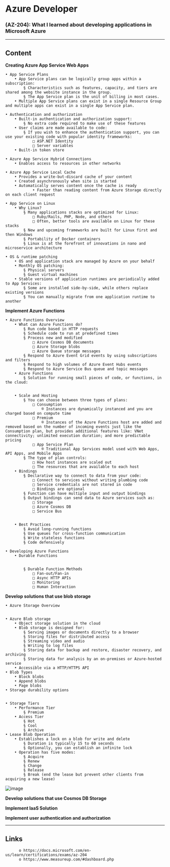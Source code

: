 # Azure Developer

### (AZ-204): What I learned about developing applications in Microsoft Azure 
________________________
## Content

**Creating Azure App Service Web Apps**

	• App Service Plans
		• App Service plans can be logically group apps within a subscription:
			§ Characteristics such as features, capacity, and tiers are shared among the website instance in the group.
			§ The App Service plan is the unit of billing in most cases.
		• Multiple App Service plans can exist in a single Resource Group and multiple apps can exist in a single App Service plan.
		
	• Authentication and authorization
		• Built-in authentication and authorization support:
			§ No extra code required to make use of these features
		• User claims are made available to code:
			§ If you wish to enhance the authentication support, you can use your existing code with popular identity frameworks:
				□ ASP.NET Identity
				□ Server variables
		• Built-in token store

	• Azure App Service Hybrid Connections
		• Enables access to resources in other networks

	• Azure App Service Local Cache
		• Provides a write-but-discard cache of your content
		• Created asynchronously when site is started
		• Automatically serves content once the cache is ready
                • Faster than reading content from Azure Storage directly on each client request
		
	• App Service on Linux
		• Why Linux?
			§ Many applications stacks are optimized for Linux:
				□ Ruby/Rails, PHP, Node, and others
				□ Often, better tools are available on Linux for these stacks
			§ New and upcoming frameworks are built for Linux first and then Windows
			§ Portability of Docker containers
			§ Linux is at the forefront of innovations in nano and microservice architecture

	• OS & runtime patching
		• OS and application stack are managed by Azure on your behalf
		• Monthly OS patching:
			§ Physical servers
			§ Guest virtual machines
		• Stable versions of application runtimes are periodically added to App Services:
			§ Some are installed side-by-side, while others replace existing versions
			§ You can manually migrate from one application runtime to another
			

**Implement Azure Functions**

	• Azure Functions Overview
		• What can Azure Functions do?
			§ Run code based in HTTP requests
			§ Schedule code to run at predefined times
			§ Process new and modified
				□ Azure Cosmos DB documents
				□ Azure Storage blobs
				□ Azure Queue storage messages
			§ Respond to Azure Event Grid events by using subscriptions and filters
			§ Respond to high volumes of Azure Event Hubs events
			§ Respond to Azure Service Bus queue and topic messages
		• Azure Functions
			§ Solution for running small pieces of code, or functions, in the cloud:
						

		• Scale and Hosting
			§ You can choose between three types of plans:
				□ Consumption
					® Instances are dynamically instanced and you are charged based on compute time
				□ Premium
					® Instances of the Azure Functions host are added and removed based on the number of incoming events just like the Consumption plan, but provides additional features like: VNet connectivity; unlimited execution duration; and more predictable pricing
				□ App Service Plan
					® Traditional App Services model used with Web Apps, API Apps, and Mobile Apps
			§ The type of plan controls:
				□ How host instances are scaled out
				□ The resources that are available to each host
		• Bindings
			§ Declarative way to connect to data from your code:
				□ Connect to services without writing plumbing code
				□ Service credentials are not stored in code
				□ Bindings are optional
			§ Function can have multiple input and output bindings
			§ Output bindings can send data to Azure services such as:
				□ Storage
				□ Azure Cosmos DB
				□ Service Bus
					

		• Best Practices
			§ Avoid long-running functions
			§ Use queues for cross-function communication
			§ Write stateless functions
			§ Code defensively
			
	• Developing Azure Functions
		• Durable Functions
					

			§ Durable Function Methods
				□ Fan-out/Fan-in
				□ Async HTTP APIs
				□ Monitoring
				□ Human Interaction


**Develop solutions that use blob storage**

	• Azure Storage Overview
				

	• Azure Blob storage
		• Object storage solution in the cloud
		• Blob storage is designed for:
			§ Serving images or documents directly to a browser
			§ Storing files for distributed access
			§ Streaming video and audio
			§ Writing to log files
			§ Storing data for backup and restore, disaster recovery, and archiving
			§ Storing data for analysis by an on-premises or Azure-hosted service
		• Accessible via a HTTP/HTTPS API
	• Blob Types
		• Block blobs
		• Append blobs
		• Page blobs
	• Storage durability options
			
	
	• Storage Tiers
		• Performance Tier
			§ Premium
		• Access Tier
			§ Hot
			§ Cool
			§ Archive
	• Lease Blob Operation
		• Establishes a lock on a blob for write and delete
			§ Duration is typically 15 to 60 seconds
			§ Optionally, you can establish an infinite lock
		• Operation has five modes:
			§ Acquire
			§ Renew
			§ Change
			§ Release
			§ Break (end the lease but prevent other clients from acquiring a new lease)

![image](https://user-images.githubusercontent.com/81177008/122333793-82164280-ceed-11eb-800c-5b9a5f62d4ef.png)


**Develop solutions that use Cosmos DB Storage**

**Implement IaaS Solution**

**Implement user authentication and authorization**
          
________________________
## Links

          o https://docs.microsoft.com/en-us/learn/certifications/exams/az-204
          o https://www.measureup.com/#dashboard.php
